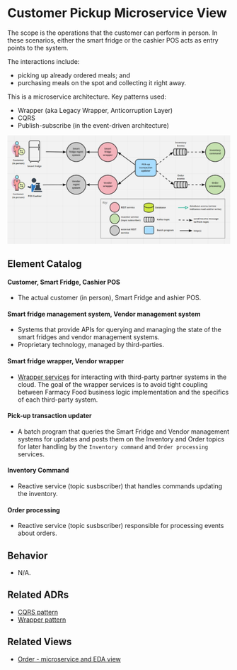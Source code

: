 # Customer Pickup Microservice View 
The scope is the operations that the customer can perform in person.
In these scenarios, either the smart fridge or the cashier POS acts as entry points to the system.
 
The interactions include:
- picking up already ordered meals; and
- purchasing meals on the spot and collecting it right away.

This is a microservice architecture. Key patterns used:
- Wrapper (aka Legacy Wrapper, Anticorruption Layer)
- CQRS
- Publish-subscribe (in the event-driven architecture)

![customer pickup microservice view](../images/customer-pickup-microservice-view-primary.png)

## Element Catalog 

#### Customer, Smart Fridge, Cashier POS
- The actual customer (in person), Smart Fridge and ashier POS.

#### Smart fridge management system, Vendor management system
- Systems that provide APIs for querying and managing the state of the smart fridges
and vendor management systems.
- Proprietary technology, managed by third-parties.

#### Smart fridge wrapper, Vendor wrapper
- [Wrapper services](../ADRs/ADR003-wrapper-pattern.md) for interacting with third-party partner systems in the cloud. The goal
 of the wrapper services is to avoid tight coupling between Farmacy Food business logic implementation and 
 the specifics of each third-party system.

#### Pick-up transaction updater
- A batch program that queries the Smart Fridge and Vendor management systems for updates and
posts them on the Inventory and Order topics for later handling by the `Inventory command` and
`Order processing` services.

#### Inventory Command
- Reactive service (topic susbscriber) that handles commands updating the inventory.

#### Order processing 
- Reactive service (topic susbscriber) responsible for processing events about orders.


## Behavior
- N/A.
 
## Related ADRs 
- [CQRS pattern](../ADRs/ADR004-cqrs-pattern.md)
- [Wrapper pattern](../ADRs/ADR003-wrapper-pattern.md)

## Related Views
- [Order - microservice and EDA view](../architecture/order-runtime-view.md) 
